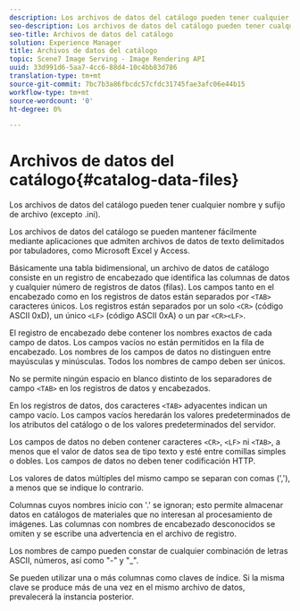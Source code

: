 ```yaml
---
description: Los archivos de datos del catálogo pueden tener cualquier nombre y sufijo de archivo (excepto .ini).
seo-description: Los archivos de datos del catálogo pueden tener cualquier nombre y sufijo de archivo (excepto .ini).
seo-title: Archivos de datos del catálogo
solution: Experience Manager
title: Archivos de datos del catálogo
topic: Scene7 Image Serving - Image Rendering API
uuid: 33d991d6-5aa7-4cc6-88d4-10c4bb83d786
translation-type: tm+mt
source-git-commit: 7bc7b3a86fbcdc57cfdc31745fae3afc06e44b15
workflow-type: tm+mt
source-wordcount: '0'
ht-degree: 0%

---
```



# Archivos de datos del catálogo{#catalog-data-files}

Los archivos de datos del catálogo pueden tener cualquier nombre y sufijo de archivo (excepto .ini).

Los archivos de datos del catálogo se pueden mantener fácilmente mediante aplicaciones que admiten archivos de datos de texto delimitados por tabuladores, como Microsoft Excel y Access.

Básicamente una tabla bidimensional, un archivo de datos de catálogo consiste en un registro de encabezado que identifica las columnas de datos y cualquier número de registros de datos (filas). Los campos tanto en el encabezado como en los registros de datos están separados por `<TAB>` caracteres únicos. Los registros están separados por un solo `<CR>` (código ASCII 0xD), un único `<LF>` (código ASCII 0xA) o un par `<CR><LF>`.

El registro de encabezado debe contener los nombres exactos de cada campo de datos. Los campos vacíos no están permitidos en la fila de encabezado. Los nombres de los campos de datos no distinguen entre mayúsculas y minúsculas. Todos los nombres de campo deben ser únicos.

No se permite ningún espacio en blanco distinto de los separadores de campo `<TAB>` en los registros de datos y encabezados.

En los registros de datos, dos caracteres `<TAB>` adyacentes indican un campo vacío. Los campos vacíos heredarán los valores predeterminados de los atributos del catálogo o de los valores predeterminados del servidor.

Los campos de datos no deben contener caracteres `<CR>`, `<LF>` ni `<TAB>`, a menos que el valor de datos sea de tipo texto y esté entre comillas simples o dobles. Los campos de datos no deben tener codificación HTTP.

Los valores de datos múltiples del mismo campo se separan con comas (&#39;,&#39;), a menos que se indique lo contrario.

Columnas cuyos nombres inicio con &#39;.&#39; se ignoran; esto permite almacenar datos en catálogos de materiales que no interesan al procesamiento de imágenes. Las columnas con nombres de encabezado desconocidos se omiten y se escribe una advertencia en el archivo de registro.

Los nombres de campo pueden constar de cualquier combinación de letras ASCII, números, así como &quot;-&quot; y &quot;_&quot;.

Se pueden utilizar una o más columnas como claves de índice. Si la misma clave se produce más de una vez en el mismo archivo de datos, prevalecerá la instancia posterior.
